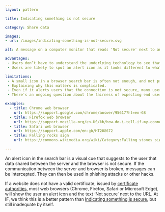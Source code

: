 ```yaml
---
layout: pattern

title: Indicating something is not secure

category: Share data

images:
- url: /images/indicating-something-is-not-secure.svg

alt: A message on a computer monitor that reads 'Not secure' next to an exclamation mark.

advantages:
 - Users don’t have to understand the underlying technology to see that a service may be risky to use.
 - Users are likely to spot an alert icon as it looks different to what they’re used to seeing&#58; most sites don’t have one, as they’re secure.

limitations:
 - A small icon in a browser search bar is often not enough, and not proportionate to the risks of using sites that are not secure.
 - Explaining why this matters is complicated.
 - Even if it alerts users that the connection is not secure, many users might keep using it anyway because they don’t fully understand the risks.
 - There’s an ongoing question about the fairness of expecting end users to understand enough about information security to assess risks and make decisions.

examples:
  - title: Chrome web browser
    url: https://support.google.com/chrome/answer/95617?hl=en-GB
  - title: Firefox web browser
    url: https://support.mozilla.org/en-US/kb/how-do-i-tell-if-my-connection-is-secure
  - title: Safari web browser
    url: https://support.apple.com/en-gb/HT208672
  - title: Falling rocks sign
    url: https://commons.wikimedia.org/wiki/Category:Falling_stones_signs

---
```


An alert icon in the search bar is a visual cue that suggests to the user that data shared between the server and the browser is not secure. If the communication between the server and browser is broken, messages can be intercepted. They can then be used in phishing attacks or other hacks.

If a website does not have a valid certificate, issued by [certificate authorities](https://en.wikipedia.org/wiki/Certificate_authority), most web browsers (Chrome, Firefox, Safari or Microsoft Edge), will show the user an alert icon and the text  ‘Not secure’ next to the URL. At IF, we think this is a better pattern than [Indicating something is secure](/patterns/indicating-something-is-secure), but still inadequate by itself. 
